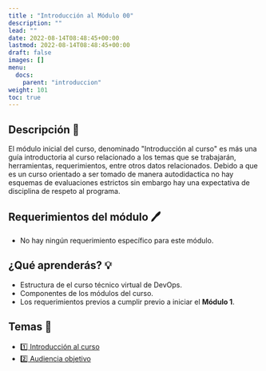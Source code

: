 ```yaml
---
title : "Introducción al Módulo 00"
description: ""
lead: ""
date: 2022-08-14T08:48:45+00:00
lastmod: 2022-08-14T08:48:45+00:00
draft: false
images: []
menu:
  docs:
    parent: "introduccion"
weight: 101
toc: true
---
```

<!-- markdownlint-disable MD026 -->

## Descripción :memo:

El módulo inicial del curso, denominado "Introducción al curso" es más una guía introductoria al curso relacionado a los temas que se trabajarán, herramientas, requerimientos, entre otros datos relacionados. Debido a que es un curso orientado a ser tomado de manera autodidactica no hay esquemas de evaluaciones estrictos sin embargo hay una expectativa de disciplina de respeto al programa.

## Requerimientos del módulo :pen:

- No hay ningún requerimiento específico para este módulo.

## ¿Qué aprenderás? :bulb:

- Estructura de el curso técnico virtual de DevOps.
- Componentes de los módulos del curso.
- Los requerimientos previos a cumplir previo a iniciar el **Módulo 1**.

## Temas :book:

- [:one: Introducción al curso](../introduccion-al-curso)
- [:two: Audiencia objetivo](../audiencia-objetivo)
